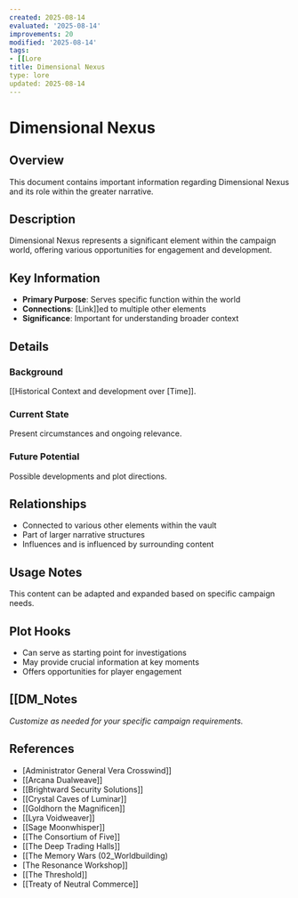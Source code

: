```yaml
---
created: 2025-08-14
evaluated: '2025-08-14'
improvements: 20
modified: '2025-08-14'
tags:
- [[Lore
title: Dimensional Nexus
type: lore
updated: 2025-08-14
---
```


# Dimensional Nexus

## Overview
This document contains important information regarding Dimensional Nexus and its role within the greater narrative.

## Description
Dimensional Nexus represents a significant element within the campaign world, offering various opportunities for engagement and development.

## Key Information
- **Primary Purpose**: Serves specific function within the world
- **Connections**: [Link]]ed to multiple other elements
- **Significance**: Important for understanding broader context

## Details
### Background
[[Historical Context and development over [Time]].

### Current State
Present circumstances and ongoing relevance.

### Future Potential
Possible developments and plot directions.

## Relationships
- Connected to various other elements within the vault
- Part of larger narrative structures
- Influences and is influenced by surrounding content

## Usage Notes
This content can be adapted and expanded based on specific campaign needs.

## Plot Hooks
- Can serve as starting point for investigations
- May provide crucial information at key moments
- Offers opportunities for player engagement

## [[DM_Notes
*Customize as needed for your specific campaign requirements.*

## References

- [Administrator General Vera Crosswind]]
- [[Arcana Dualweave]]
- [[Brightward Security Solutions]]
- [[Crystal Caves of Luminar]]
- [[Goldhorn the Magnificen]]
- [[Lyra Voidweaver]]
- [[Sage Moonwhisper]]
- [[The Consortium of Five]]
- [[The Deep Trading Halls]]
- [[The Memory Wars (02_Worldbuilding)
- [The Resonance Workshop]]
- [[The Threshold]]
- [[Treaty of Neutral Commerce]]
